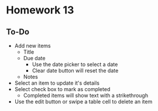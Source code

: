 # Homework 13

## To-Do

* Add new items
	* Title
	* Due date
		* Use the date picker to select a date
		* Clear date button will reset the date
	* Notes
* Select an item to update it's details
* Select check box to mark as completed
	* Completed items will show text with a strikethrough
* Use the edit button or swipe a table cell to delete an item